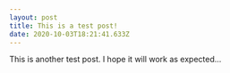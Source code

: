 ```yaml
---
layout: post
title: This is a test post!
date: 2020-10-03T18:21:41.633Z
---
```

This is another test post. I hope it will work as expected...